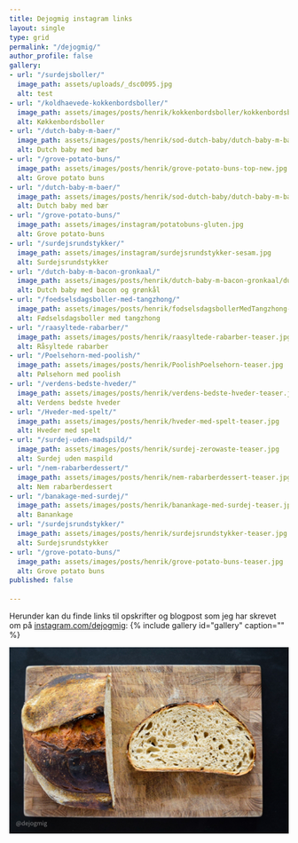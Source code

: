 ```yaml
---
title: Dejogmig instagram links
layout: single
type: grid
permalink: "/dejogmig/"
author_profile: false
gallery:
- url: "/surdejsboller/"
  image_path: assets/uploads/_dsc0095.jpg
  alt: test
- url: "/koldhaevede-kokkenbordsboller/"
  image_path: assets/images/posts/henrik/kokkenbordsboller/kokkenbordsboller-teaser.jpg
  alt: Køkkenbordsboller
- url: "/dutch-baby-m-baer/"
  image_path: assets/images/posts/henrik/sod-dutch-baby/dutch-baby-m-baer-teaser-holger.jpg
  alt: Dutch baby med bær
- url: "/grove-potato-buns/"
  image_path: assets/images/posts/henrik/grove-potato-buns-top-new.jpg
  alt: Grove potato buns
- url: "/dutch-baby-m-baer/"
  image_path: assets/images/posts/henrik/sod-dutch-baby/dutch-baby-m-baer-teaser.jpg
  alt: Dutch baby med bær
- url: "/grove-potato-buns/"
  image_path: assets/images/instagram/potatobuns-gluten.jpg
  alt: Grove potato-buns
- url: "/surdejsrundstykker/"
  image_path: assets/images/instagram/surdejsrundstykker-sesam.jpg
  alt: Surdejsrundstykker
- url: "/dutch-baby-m-bacon-gronkaal/"
  image_path: assets/images/posts/henrik/dutch-baby-m-bacon-gronkaal/dutch-baby-m-bacon-gronkaal-teaser.jpg
  alt: Dutch baby med bacon og grønkål
- url: "/foedselsdagsboller-med-tangzhong/"
  image_path: assets/images/posts/henrik/fodselsdagsbollerMedTangzhong-teaser.jpg
  alt: Fødselsdagsboller med tangzhong
- url: "/raasyltede-rabarber/"
  image_path: assets/images/posts/henrik/raasyltede-rabarber-teaser.jpg
  alt: Råsyltede rabarber
- url: "/Poelsehorn-med-poolish/"
  image_path: assets/images/posts/henrik/PoolishPoelsehorn-teaser.jpg
  alt: Pølsehorn med poolish
- url: "/verdens-bedste-hveder/"
  image_path: assets/images/posts/henrik/verdens-bedste-hveder-teaser.jpg
  alt: Verdens bedste hveder
- url: "/Hveder-med-spelt/"
  image_path: assets/images/posts/henrik/hveder-med-spelt-teaser.jpg
  alt: Hveder med spelt
- url: "/surdej-uden-madspild/"
  image_path: assets/images/posts/henrik/surdej-zerowaste-teaser.jpg
  alt: Surdej uden maspild
- url: "/nem-rabarberdessert/"
  image_path: assets/images/posts/henrik/nem-rabarberdessert-teaser.jpg
  alt: Nem rabarberdessert
- url: "/banakage-med-surdej/"
  image_path: assets/images/posts/henrik/banankage-med-surdej-teaser.jpg
  alt: Banankage
- url: "/surdejsrundstykker/"
  image_path: assets/images/posts/henrik/surdejsrundstykker-teaser.jpg
  alt: Surdejsrundstykker
- url: "/grove-potato-buns/"
  image_path: assets/images/posts/henrik/grove-potato-buns-teaser.jpg
  alt: Grove potato buns
published: false

---
```

Herunder kan du finde links til opskrifter og blogpost som jeg har skrevet om på [instagram.com/dejogmig](https://instagram.com/dejogmig):
{% include gallery id="gallery"  caption="" %}

![](assets/uploads/_dsc0095.jpg)